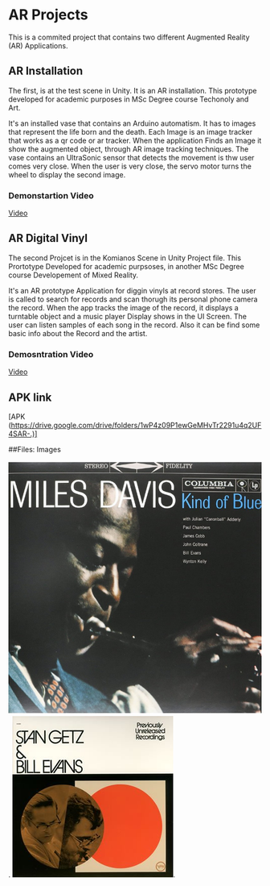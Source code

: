 # AR Projects 

This is a commited project that contains two different Augmented Reality (AR) Applications.

## AR Installation

The first, is at the test scene in Unity. It is an AR installation. This prototype developed 
for academic purposes in MSc Degree course Techonoly and Art.

It's an installed vase that contains an Arduino automatism. It has to images that represent the life born and the death.
Each Image is an image tracker that works as a qr code or ar tracker. When the application Finds an Image it show the augmented object,
through AR image tracking techniques.
The vase contains an UltraSonic sensor that detects the movement is thw user comes very close. When the user is very close, the servo motor 
turns the wheel to display the second image.

### Demonstartion Video
[Video](https://youtu.be/U90HNSNX8O4.)


## AR Digital Vinyl

The second Projcet is in the Komianos Scene in Unity Project file. This Prortotype Developed for academic purpsoses, 
in another MSc Degree course Developement of Mixed Reality.

It's an AR prototype Application for diggin vinyls at record stores. The user is called to search for records and scan thorugh
its personal phone camera the record. When the app tracks the image of the record, it displays a turntable object and a music player Display 
shows in the UI Screen. The user can listen samples of each song in the record. Also it can be find some basic info about the Record and the artist.

### Demosntration Video

[Video](https://vimeo.com/753901120.)

## APK link 
[APK (https://drive.google.com/drive/folders/1wP4z09P1ewGeMHvTr2291u4q2UF4SAR-.)]

##Files: Images

![Vinyl One](/Assets/Images/ARObjectOne.jpg "Text to show on mouseover").
![Vinyl Two](/Assets/Images/Stan.jpg "Text to show on mouseover").
